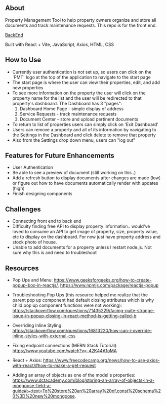 ## About

Property Management Tool to help property owners organize and store all documents and track maintenance requests. This repo is for the front end.

[BackEnd](https://github.com/wghile/PM-Tool-Express)

Built with React + Vite, JavaScript, Axios, HTML, CSS

## How to Use

- Currently user authentication is not set up, so users can click on the 'PMT' logo at the top of the application to navigate to the start page
- The start page is where the user can view their properties, edit, and add new properties
- To see more information on the property the user will click on the property name for the list and the user will be redirected to that property's dashboard. The Dashboard has 3 "pages":
  1. Dashboard Home Page - simple display of address
  2. Service Requests - track maintenance requests
  3. Document Center - store and upload pertinent documents
- To return to list of properties users can simply click on 'Exit Dashboard'
- Users can remove a property and all of its information by navigating to the Settings in the Dashboard and click delete to remove that property
- Also from the Settings drop down menu, users can "log out"

## Features for Future Enhancements

- User Authentication
- Be able to see a preview of document (still working on this..)
- Add a refresh button to display documents after changes are made (low) or figure out how to have documents automatically render with updates (high)
- Finish designing components

## Challenges

- Connecting front end to back end
- Difficulty finding free API to display property information.. would've loved to consume an API to get image of property, size, property value, etc to display on the dashboard. For now just have property address and stock photo of house.
- Unable to add documents for a property unless I restart node.js. Not sure why this is and need to troubleshoot

## Resources

- Pop Ups and Menu: https://www.geeksforgeeks.org/how-to-create-popup-box-in-reactjs/, https://www.npmjs.com/package/reactjs-popup

- Troubleshooting Pop Ups (this resource helped me realize that the parent pop up component had default closing attributes which is why child pop up component functions were not working): https://stackoverflow.com/questions/71435229/facing-quite-strange-issue-in-popup-closing-in-react-method-is-getting-called-b

- Overriding Inline Styling: https://stackoverflow.com/questions/16813220/how-can-i-override-inline-styles-with-external-css

- Fixing endpoint connections (MERN Stack Tutorial): https://www.youtube.com/watch?v=-42K44A1oMA

- React + Axios: https://www.freecodecamp.org/news/how-to-use-axios-with-react/#how-to-make-a-get-request

- Adding an array of objects as one of the model's properties: https://www.dctacademy.com/blog/storing-an-array-of-objects-in-a-mongoose-field-a-guide#:~:text=To%20store%20an%20array%20of,const%20schema%20%3D%20new%20mongoose.
